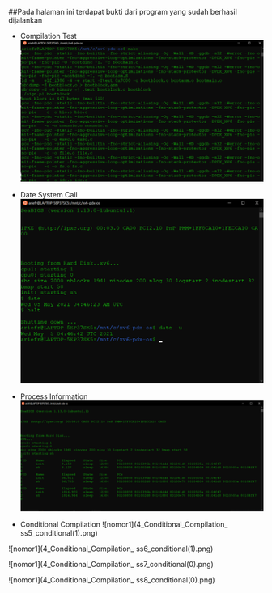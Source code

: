##Pada halaman ini terdapat bukti dari program yang sudah berhasil dijalankan

- Compilation Test
![nomor1](1_Compilation_Test_ss0_make.png)


- Date System Call
![nomor1](2_Date_SystemCall_ss1_datesyscall.png)


- Process Information
![nomor1](3_Process_Information_ss2_processinformation.png)


- Conditional Compilation
![nomor1](4_Conditional_Compilation_ ss5_conditional(1).png)

![nomor1](4_Conditional_Compilation_ ss6_conditional(1).png)

![nomor1](4_Conditional_Compilation_ ss7_conditional(0).png)

![nomor1](4_Conditional_Compilation_ ss8_conditional(0).png)
